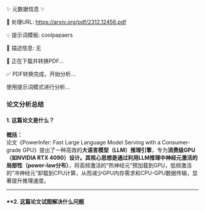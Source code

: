 ✨ 元数据信息 ✨

📄 处理URL: https://arxiv.org/pdf/2312.12456.pdf

💡 提示词模板: coolpapaers

📝 描述信息: 无

🚀 正在下载并转换PDF...

✅ PDF转换完成，开始分析...

使用提示词模式进行分析...
### **论文分析总结**

#### **1. 这篇论文是什么？**  
**概括：**  
论文《PowerInfer: Fast Large Language Model Serving with a Consumer-grade GPU》提出了一种高效的**大语言模型（LLM）推理引擎**，专为**消费级GPU（如NVIDIA RTX 4090）**设计。其核心思想是通过利用LLM推理中神经元激活的**局部性（power-law分布）**，将高频激活的“热神经元”预加载到GPU，低频激活的“冷神经元”卸载到CPU计算，从而减少GPU内存需求和CPU-GPU数据传输，显著提升推理速度。

---

#### **2. 这篇论文试图解决什么问题
